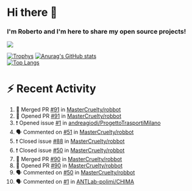 # Hi there 👋
### I'm Roberto and I'm here to share my open source projects!

<img src="https://komarev.com/ghpvc/?username=mastercruelty&label=Profile views&color=0e75b6"><br>

[![Trophys](https://github-profile-trophy.vercel.app/?username=mastercruelty)](https://github.com/ryo-ma/github-profile-trophy)
[![Anurag's GitHub stats](https://github-readme-stats.vercel.app/api?username=mastercruelty&show_icons=true&theme=tokyonight)](https://github.com/anuraghazra/github-readme-stats)<br>
[![Top Langs](https://github-readme-stats.vercel.app/api/top-langs/?username=mastercruelty&langs_count=8&hide=jupyter%20notebook&exclude_repo=Alarm-project&langs_count=6&layout=compact&theme=tokyonight)](https://github.com/anuraghazra/github-readme-stats)

# :zap: Recent Activity
<!--START_SECTION:activity-->
1. 🎉 Merged PR [#91](https://github.com/MasterCruelty/robbot/pull/91) in [MasterCruelty/robbot](https://github.com/MasterCruelty/robbot)
2. 💪 Opened PR [#91](https://github.com/MasterCruelty/robbot/pull/91) in [MasterCruelty/robbot](https://github.com/MasterCruelty/robbot)
3. ❗️ Opened issue [#1](https://github.com/andreagiodi/ProgettoTrasportiMilano/issues/1) in [andreagiodi/ProgettoTrasportiMilano](https://github.com/andreagiodi/ProgettoTrasportiMilano)
4. 🗣 Commented on [#51](https://github.com/MasterCruelty/robbot/issues/51) in [MasterCruelty/robbot](https://github.com/MasterCruelty/robbot)
5. ❗️ Closed issue [#88](https://github.com/MasterCruelty/robbot/issues/88) in [MasterCruelty/robbot](https://github.com/MasterCruelty/robbot)
6. ❗️ Closed issue [#50](https://github.com/MasterCruelty/robbot/issues/50) in [MasterCruelty/robbot](https://github.com/MasterCruelty/robbot)
7. 🎉 Merged PR [#90](https://github.com/MasterCruelty/robbot/pull/90) in [MasterCruelty/robbot](https://github.com/MasterCruelty/robbot)
8. 💪 Opened PR [#90](https://github.com/MasterCruelty/robbot/pull/90) in [MasterCruelty/robbot](https://github.com/MasterCruelty/robbot)
9. 🗣 Commented on [#50](https://github.com/MasterCruelty/robbot/issues/50) in [MasterCruelty/robbot](https://github.com/MasterCruelty/robbot)
10. 🗣 Commented on [#1](https://github.com/ANTLab-polimi/CHIMA/issues/1) in [ANTLab-polimi/CHIMA](https://github.com/ANTLab-polimi/CHIMA)
<!--END_SECTION:activity-->

